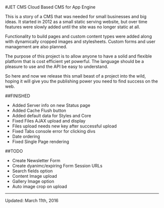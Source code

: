 #JET CMS
Cloud Based CMS for App Engine

This is a story of a CMS that was needed for small businesses and big ideas. It started in 2012 as a small static serving website, but over time features were slowly added until the site was no longer static at all. 

Functionality to build pages and custom content types were added along with dynamically cropped images and stylesheets. Custom forms and user management are also planned. 

The purpose of this project is to allow anyone to have a solid and flexible platform that is cost efficient yet powerful. The language should be a pleasure to use and the API be easy to understand. 

So here and now we release this small beast of a project into the wild, hoping it will give you the publishing power you need to find success on the web. 



##FINISHED

+ Added Server info on new Status page
+ Added Cache Flush button
+ Added default data for Styles and Core
+ Fixed Files AJAX upload and display
+ Files upload needs new key after successful upload
+ Fixed Tabs console error for clicking divs
+ Date ordering
+ Fixed Single Page rendering

##TODO

+ Create Newsletter Form
+ Create dyanimc/expiring Form Session URLs
+ Search fields option
+ Content Image upload
+ Gallery Image option
+ Auto image crop on upload

---
Updated: March 11th, 2016
